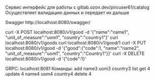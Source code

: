Сервис интерфейс для работы с gitlab.ozon.dev/pircuser61/catalog
Осуществляет валидацию данных и передает их дальше

Swagger http://localhost:8080/swagger/

curl -X POST localhost:8080/v1/good -d '{"name":"name1", "unit_of_measure":"uom1", "country":"country1"}'
curl localhost:8080/v1/goods
curl localhost:8080/v1/good/1
curl -X PUT localhost:8080/v1/good -d '{"good":{"code":1, "name":"name2", "unit_of_measure":"uom1", "country":"Country1"}}'
curl -X DELETE localhost:8080/v1/good -d '{"code":1}'

GRPC: localhost:8081
Команды:
    add name3 uom3 country3
    list
    get 4
    update 4 name4 uom4 country4
    delete 4